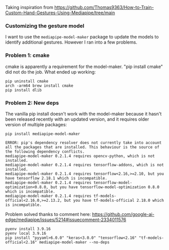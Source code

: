 Taking inspiration from https://github.com/Thomas9363/How-to-Train-Custom-Hand-Gestures-Using-Mediapipe/tree/main

### Customizing the gesture model

I want to use the `mediapipe-model-maker` package to update the models to identify additional gestures. However I ran into a few problems.

### Problem 1: cmake

cmake is apparently a requirement for the model-maker. "pip install cmake" did not do the job. What ended up working:

```shell
pip uninstall cmake
arch -arm64 brew install cmake
pip install dlib
```

### Problem 2: New deps

The vanilla pip install doesn't work with the model-maker because it hasn't been released recently with an updated version, and it requires older version of multiple packages:

```
pip install mediapipe-model-maker
```
```
ERROR: pip's dependency resolver does not currently take into account all the packages that are installed. This behaviour is the source of the following dependency conflicts.
mediapipe-model-maker 0.2.1.4 requires opencv-python, which is not installed.
mediapipe-model-maker 0.2.1.4 requires tensorflow-addons, which is not installed.
mediapipe-model-maker 0.2.1.4 requires tensorflow<2.16,>=2.10, but you have tensorflow 2.18.1 which is incompatible.
mediapipe-model-maker 0.2.1.4 requires tensorflow-model-optimization<0.8.0, but you have tensorflow-model-optimization 0.8.0 which is incompatible.
mediapipe-model-maker 0.2.1.4 requires tf-models-official<2.16.0,>=2.13.2, but you have tf-models-official 2.18.0 which is incompatible.
```


Problem solved thanks to comment here: https://github.com/google-ai-edge/mediapipe/issues/5214#issuecomment-2334011576

```shell
pyenv install 3.9.16
pyenv local 3.9.16
pip install "pyyaml>6.0.0" "keras<3.0.0" "tensorflow<2.16" "tf-models-official<2.16" mediapipe-model-maker --no-deps
```
